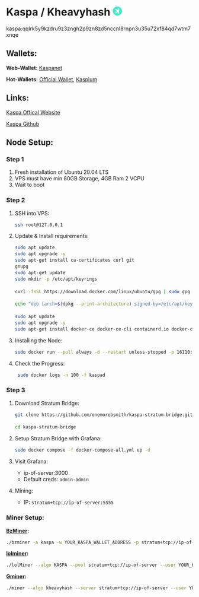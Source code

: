 <p align="center">
  <h1><span>Kaspa / Kheavyhash</span> <img src="img/kaspa-logo.png" alt="Logo" width="25" height="25"></h1>
  <h>kaspa:qqlrk5y9kzdru9z3zngh2p9zn8zd5nccnl8rnpn3u35u72xf84qd7wtm7xnqe</h>
</p>

## Wallets:

**Web-Wallet:** [Kaspanet](https://wallet.kaspanet.io/)

**Hot-Wallets:** [Official Wallet](https://kdx.app/), [Kaspium](https://kaspium.io/)


## Links:
[Kaspa Offical Website](https://kaspa.org/)

[Kaspa Github](https://github.com/kaspanet/kaspad)


## Node Setup:

### Step 1

1. Fresh installation of Ubuntu 20.04 LTS
2. VPS must have min 80GB Storage, 4GB Ram 2 VCPU
3. Wait to boot

### Step 2

1. SSH into VPS:
    ```bash
    ssh root@127.0.0.1
    ```
2. Update & Install requirements:
    ```bash
    sudo apt update
    sudo apt upgrade -y
    sudo apt-get install ca-certificates curl git
    gnupg
    sudo apt-get update
    sudo mkdir -p /etc/apt/keyrings

    curl -fsSL https://download.docker.com/linux/ubuntu/gpg | sudo gpg --dearmor -o /etc/apt/keyrings/docker.gpg

    echo "deb [arch=$(dpkg --print-architecture) signed-by=/etc/apt/keyrings/docker.gpg] https://download.docker.com/linux/ubuntu $(lsb_release -cs) stable" | sudo tee /etc/apt/sources.list.d/docker.list > /dev/null

    sudo apt update
    sudo apt upgrade -y
    sudo apt-get install docker-ce docker-ce-cli containerd.io docker-compose-plugin
    ```

3. Installing the Node:
    ```bash
    sudo docker run --pull always -d --restart unless-stopped -p 16110:16110 -p 16111:16111 --name kaspad supertypo/kaspad:latest

    ```
4. Check the Progress:
    ```bash
     sudo docker logs -n 100 -f kaspad
    ```
### Step 3

1. Download Stratum Bridge:
    ```bash
    git clone https://github.com/onemorebsmith/kaspa-stratum-bridge.git
    
    cd kaspa-stratum-bridge
    ```
2. Setup Stratum Bridge with Grafana:
    ```bash
    sudo docker compose -f docker-compose-all.yml up -d
    ```
3. Visit Grafana:

    - ip-of-server:3000
    - Default creds: `admin-admin`

4. Mining:
    - IP: `stratum+tcp://ip-of-server:5555`

### Miner Setup:

**[BzMiner](https://github.com/bzminer/bzminer/releases):**
```bash
./bzminer -a kaspa -w YOUR_KASPA_WALLET_ADDRESS -p stratum+tcp://ip-of-server
```

**[lolminer](https://github.com/Lolliedieb/lolMiner-releases/releases):**
```bash
./lolMiner --algo KASPA --pool stratum+tcp://ip-of-server --user YOUR_KASPA_WALLET_ADDRESS.YOUR_WORKER_NAME
```

**[Gminer](https://github.com/develsoftware/GMinerRelease/releases):**

```bash
./miner --algo kheavyhash --server stratum+tcp://ip-of-server --user YOUR_KASPA_WALLET_ADDRESS.YOUR_WORKER_NAME
```